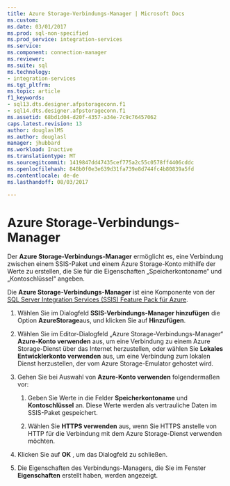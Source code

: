 ```yaml
---
title: Azure Storage-Verbindungs-Manager | Microsoft Docs
ms.custom: 
ms.date: 03/01/2017
ms.prod: sql-non-specified
ms.prod_service: integration-services
ms.service: 
ms.component: connection-manager
ms.reviewer: 
ms.suite: sql
ms.technology:
- integration-services
ms.tgt_pltfrm: 
ms.topic: article
f1_keywords:
- sql13.dts.designer.afpstorageconn.f1
- sql14.dts.designer.afpstorageconn.f1
ms.assetid: 68bd1d04-d20f-4357-a34e-7c9c76457062
caps.latest.revision: 13
author: douglaslMS
ms.author: douglasl
manager: jhubbard
ms.workload: Inactive
ms.translationtype: MT
ms.sourcegitcommit: 1419847dd47435cef775a2c55c0578ff4406cddc
ms.openlocfilehash: 848b0f0e3e639d31fa739e8d744fc4b80839a5fd
ms.contentlocale: de-de
ms.lasthandoff: 08/03/2017

---
```

# <a name="azure-storage-connection-manager"></a>Azure Storage-Verbindungs-Manager
  Der **Azure Storage-Verbindungs-Manager** ermöglicht es, eine Verbindung zwischen einem SSIS-Paket und einem Azure Storage-Konto mithilfe der Werte zu erstellen, die Sie für die Eigenschaften „Speicherkontoname“ und „Kontoschlüssel“ angeben.  
   
 Die **Azure Storage-Verbindungs-Manager** ist eine Komponente von der [SQL Server Integration Services (SSIS) Feature Pack für Azure](../../integration-services/azure-feature-pack-for-integration-services-ssis.md). 
  
1.  Wählen Sie im Dialogfeld **SSIS-Verbindungs-Manager hinzufügen** die Option **AzureStorage**aus, und klicken Sie auf **Hinzufügen**.  
  
2.  Wählen Sie im Editor-Dialogfeld „Azure Storage-Verbindungs-Manager“ **Azure-Konto verwenden** aus, um eine Verbindung zu einem Azure Storage-Dienst über das Internet herzustellen, oder wählen Sie **Lokales Entwicklerkonto verwenden** aus, um eine Verbindung zum lokalen Dienst herzustellen, der vom Azure Storage-Emulator gehostet wird.  
  
3.  Gehen Sie bei Auswahl von **Azure-Konto verwenden** folgendermaßen vor:  
  
    1.  Geben Sie Werte in die Felder **Speicherkontoname** und **Kontoschlüssel** an. Diese Werte werden als vertrauliche Daten im SSIS-Paket gespeichert.  
  
    2.  Wählen Sie **HTTPS verwenden** aus, wenn Sie HTTPS anstelle von HTTP für die Verbindung mit dem Azure Storage-Dienst verwenden möchten.  
  
4.  Klicken Sie auf **OK** , um das Dialogfeld zu schließen.  
  
5.  Die Eigenschaften des Verbindungs-Managers, die Sie im Fenster **Eigenschaften** erstellt haben, werden angezeigt.  
  
  

